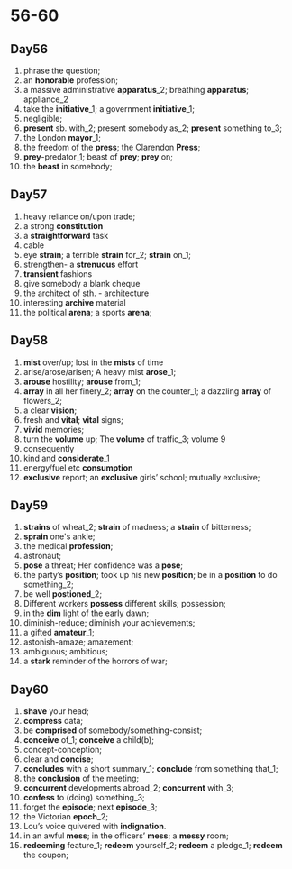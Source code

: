 # 56-60

## Day56

1. phrase the question;
2. an **honorable** profession;
3. a massive administrative **apparatus**_2; breathing **apparatus**; appliance_2
4. take the **initiative**_1; a government **initiative**_1;
5. negligible;
6. **present** sb. with_2; present somebody as_2; **present** something to_3;
7. the London **mayor**_1;
8. the freedom of the **press**; the Clarendon **Press**;
9. **prey**-predator_1; beast of **prey**; **prey** on;
10. the **beast** in somebody;

## Day57

1. heavy reliance on/upon trade;
2. a strong **constitution**
3. a **straightforward** task
4. cable
5. eye **strain**;  a terrible **strain** for_2; **strain** on_1;
6. strengthen- a **strenuous** effort
7. **transient** fashions
8. give somebody a blank cheque
9. the architect of sth. - architecture
10. interesting **archive** material
11. the political **arena**; a sports **arena**;

## Day58

1. **mist** over/up; lost in the **mists** of time
2. arise/arose/arisen; A heavy mist **arose**_1;
3. **arouse** hostility; **arouse** from_1;
4. **array** in all her finery_2; **array** on the counter_1; a dazzling **array** of flowers_2;
5. a clear **vision**;
6. fresh and **vital**; **vital** signs;
7. **vivid** memories;
8. turn the **volume** up; The **volume** of traffic_3; volume 9
9. consequently
10. kind and **considerate**_1
11. energy/fuel etc **consumption**
12. **exclusive** report; an **exclusive** girls’ school; mutually exclusive;

## Day59

1. **strains** of wheat_2; **strain** of madness; a **strain** of bitterness;
2. **sprain** one's ankle;
3. the medical **profession**;
4. astronaut;
5. **pose** a threat; Her confidence was a **pose**;
6. the party’s **position**; took up his new **position**;  be in a **position** to do something_2;
7. be well **postioned**_2;
8. Different workers **possess** different skills; possession;
9. in the **dim** light of the early dawn;
10. diminish-reduce; diminish your achievements;
11. a gifted **amateur**_1;
12. astonish-amaze; amazement;
13. ambiguous; ambitious;
14. a **stark** reminder of the horrors of war;

## Day60

1. **shave** your head;
2. **compress** data;
3. be **comprised** of somebody/something-consist;
4. **conceive** of_1; **conceive** a child(b);
5. concept-conception;
6. clear and **concise**;
7. **concludes** with a short summary_1; **conclude** from something that_1;
8. the **conclusion** of the meeting;
9. **concurrent** developments abroad_2; **concurrent** with_3;
10. **confess** to (doing) something_3;
11. forget the **episode**; next **episode**_3;
12. the Victorian **epoch**_2;
13. Lou’s voice quivered with **indignation**.
14. in an awful **mess**; in the officers’ **mess**; a **messy** room;
15. **redeeming** feature_1; **redeem** yourself_2; **redeem** a pledge_1; **redeem** the coupon;
